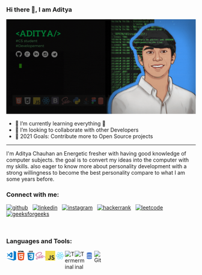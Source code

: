 ### Hi there 👋, I am Aditya

<img src="ADITYA.gif">

- 🌱 I’m currently learning everything 🤣
- 👯 I’m looking to collaborate with other Developers
- 🥅 2021 Goals: Contribute more to Open Source projects


<!-- ![I am Computer Science Student] -->
----

I'm Aditya Chauhan an Energetic fresher with having good
knowledge of computer subjects. the goal is to convert
my ideas into the computer with my skills. also eager to know more
about personality development with a strong willingness to become
the best personality compare to what I am some years before.


### Connect with me:


[<img src='https://cdn.jsdelivr.net/npm/simple-icons@3.0.1/icons/github.svg' alt='github' height='22'>](https://github.com/https://github.com/aditya-2703)  &nbsp;  [<img src='https://cdn.jsdelivr.net/npm/simple-icons@3.0.1/icons/linkedin.svg' alt='linkedin' height='22'>](https://www.linkedin.com/in/https://www.linkedin.com/in/aditya-2703/)      &nbsp; [<img src='https://cdn.jsdelivr.net/npm/simple-icons@3.0.1/icons/instagram.svg' alt='instagram' height='22'>](https://www.instagram.com/https://www.instagram.com/adi_._2703//)  &nbsp;  [<img src='https://cdn.jsdelivr.net/npm/simple-icons@3.0.1/icons/hackerrank.svg' alt='hackerrank' height='22'>](https://www.hackerrank.com/adityachauhan271)  &nbsp;  [<img src='https://cdn.jsdelivr.net/npm/simple-icons@3.0.1/icons/leetcode.svg' alt='leetcode' height='22'>](https://leetcode.com/aditya2703/) &nbsp;   [<img src='https://cdn.jsdelivr.net/npm/simple-icons@3.0.1/icons/geeksforgeeks.svg' alt='geeksforgeeks' height='22'>](https://auth.geeksforgeeks.org/user/adityachauhan6/practice/)  


<br />

### Languages and Tools:

[<img align="left" alt="Visual Studio Code" width="26px" src="https://raw.githubusercontent.com/github/explore/80688e429a7d4ef2fca1e82350fe8e3517d3494d/topics/visual-studio-code/visual-studio-code.png" />][vscode]
[<img align="left" alt="HTML5" width="26px" src="https://raw.githubusercontent.com/github/explore/80688e429a7d4ef2fca1e82350fe8e3517d3494d/topics/html/html.png" />][html5]
[<img align="left" alt="CSS3" width="26px" src="https://raw.githubusercontent.com/github/explore/80688e429a7d4ef2fca1e82350fe8e3517d3494d/topics/css/css.png" />][css3]
[<img align="left" alt="Sass" width="26px" src="https://raw.githubusercontent.com/github/explore/80688e429a7d4ef2fca1e82350fe8e3517d3494d/topics/sass/sass.png" />][sass]
[<img align="left" alt="JavaScript" width="26px" src="https://raw.githubusercontent.com/github/explore/80688e429a7d4ef2fca1e82350fe8e3517d3494d/topics/javascript/javascript.png" />][js]
[<img align="left" alt="React" width="26px" src="https://raw.githubusercontent.com/github/explore/80688e429a7d4ef2fca1e82350fe8e3517d3494d/topics/react/react.png" />][react]
[<img align="left" alt="Terminal" width="26px" src="https://raw.githubusercontent.com/jmnote/z-icons/master/svg/python.svg" />][python]
[<img align="left" alt="Terminal" width="26px" src="https://raw.githubusercontent.com/jmnote/z-icons/master/svg/java.svg" />][java]
[<img align="left" alt="SQL" width="26px" src="https://raw.githubusercontent.com/github/explore/80688e429a7d4ef2fca1e82350fe8e3517d3494d/topics/sql/sql.png" />][sql]
[<img align="left" alt="Git" width="26px" src="https://raw.githubusercontent.com/jmnote/z-icons/master/svg/bootstrap.svg" />][bootstrap]
<!-- [<img align="left" alt="GitHub" width="26px" src="https://raw.githubusercontent.com/github/explore/78df643247d429f6cc873026c0622819ad797942/topics/github/github.png" />][]
[<img align="left" alt="Terminal" width="26px" src="https://raw.githubusercontent.com/github/explore/80688e429a7d4ef2fca1e82350fe8e3517d3494d/topics/terminal/terminal.png" />[] -->



[instagram]: https://www.instagram.com/adi_._2703/
[linkedin]: https://www.linkedin.com/in/aditya-2703
[vscode]: https://code.visualstudio.com/
[html5]: https://developer.mozilla.org/en-US/docs/Glossary/HTML5
[css3]: https://developer.mozilla.org/en-US/docs/Web/CSS
[sass]: https://sass-lang.com/
[js]: https://www.javascript.com/
[python]: https://www.python.org/
[java]: https://www.java.com/en/
[react]: https://reactjs.org/
[sql]: https://livesql.oracle.com/apex/f?p=590:1000
[bootstrap]: https://getbootstrap.com/

  


